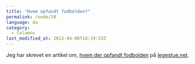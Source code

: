 ```yaml
---
title: "Hvem opfandt fodbolden?"
permalink: /node/58
language: da
category:
  - Columns
last_modified_at: 2013-04-06T18:19:53Z
---
```


Jeg har skrevet en artikel om, [hvem der opfandt fodbolden](http://legestue.net/blog/hvem-opfandt-fodbolden) på [legestue.net](http://legestue.net).
